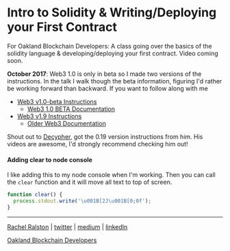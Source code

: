 # Intro to Solidity & Writing/Deploying your First Contract

For Oakland Blockchain Developers: A class going over the basics of the solidity language &amp; developing/deploying your first contract. Video coming soon.

**October 2017**: Web3 1.0 is only in beta so I made two versions of the instructions. In the talk I walk though the beta information, figuring I'd rather be working forward than backward. If you want to follow along with me
  - [Web3 v1.0-beta Instructions](https://github.com/rachel-ftw/solidity-intro-first-contract/blob/master/walkthrough-web3-1.0beta.md)
    * [Web3 1.0 BETA Documentation](https://web3js.readthedocs.io/en/1.0/index.html)
  - [Web3 v1.9 Instructions](https://github.com/rachel-ftw/solidity-intro-first-contract/blob/master/walkthrough-web3-0.19.0.md)
    * [Older Web3 Documentation](https://github.com/ethereum/wiki/wiki/JavaScript-API)

Shout out to [Decypher](decypher.tv), got the 0.19 version instructions from him. His videos are awesome, I'd strongly recommend checking him out!



#### Adding clear to node console
I like adding this to my node console when I'm working. Then you can call the `clear` function and it will move all text to top of screen.
```js
function clear() {
  process.stdout.write('\u001B[2J\u001B[0;0f');
}
```

---
[Rachel Ralston](http://www.rachelralston.com)  |  [twitter](http://www.twitter.com/rachelralston)  |  [medium](http://www.medium.com/@rachelralston)  |  [linkedIn](http://www.linkedin.com/in/rachelralston)

[Oakland Blockchain Developers](http://www.blockchaindevelopers.io)
